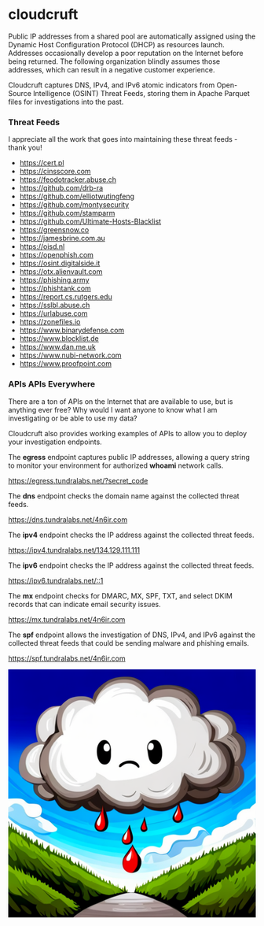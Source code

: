 # cloudcruft

Public IP addresses from a shared pool are automatically assigned using the Dynamic Host Configuration Protocol (DHCP) as resources launch. Addresses occasionally develop a poor reputation on the Internet before being returned. The following organization blindly assumes those addresses, which can result in a negative customer experience.

Cloudcruft captures DNS, IPv4, and IPv6 atomic indicators from Open-Source Intelligence (OSINT) Threat Feeds, storing them in Apache Parquet files for investigations into the past.

### Threat Feeds

I appreciate all the work that goes into maintaining these threat feeds - thank you!

- https://cert.pl
- https://cinsscore.com
- https://feodotracker.abuse.ch
- https://github.com/drb-ra
- https://github.com/elliotwutingfeng
- https://github.com/montysecurity
- https://github.com/stamparm
- https://github.com/Ultimate-Hosts-Blacklist
- https://greensnow.co
- https://jamesbrine.com.au
- https://oisd.nl
- https://openphish.com
- https://osint.digitalside.it
- https://otx.alienvault.com
- https://phishing.army
- https://phishtank.com
- https://report.cs.rutgers.edu
- https://sslbl.abuse.ch
- https://urlabuse.com
- https://zonefiles.io
- https://www.binarydefense.com
- https://www.blocklist.de
- https://www.dan.me.uk
- https://www.nubi-network.com
- https://www.proofpoint.com

### APIs APIs Everywhere

There are a ton of APIs on the Internet that are available to use, but is anything ever free? Why would I want anyone to know what I am investigating or be able to use my data?

Cloudcruft also provides working examples of APIs to allow you to deploy your investigation endpoints.

The **egress** endpoint captures public IP addresses, allowing a query string to monitor your environment for authorized **whoami** network calls.

https://egress.tundralabs.net/?secret_code

The **dns** endpoint checks the domain name against the collected threat feeds.

https://dns.tundralabs.net/4n6ir.com

The **ipv4** endpoint checks the IP address against the collected threat feeds.

https://ipv4.tundralabs.net/134.129.111.111

The **ipv6** endpoint checks the IP address against the collected threat feeds.

https://ipv6.tundralabs.net/::1

The **mx** endpoint checks for DMARC, MX, SPF, TXT, and select DKIM records that can indicate email security issues.

https://mx.tundralabs.net/4n6ir.com

The **spf** endpoint allows the investigation of DNS, IPv4, and IPv6 against the collected threat feeds that could be sending malware and phishing emails.

https://spf.tundralabs.net/4n6ir.com

![Cloud Cruft](images/cloudcruft.png)
